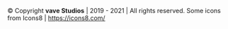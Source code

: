&copy;&#32;&#67;&#111;&#112;&#121;&#114;&#105;&#103;&#104;&#116; **&#118;&#97;&#118;&#101;&#32;&#83;&#116;&#117;&#100;&#105;&#111;&#115;**&#32;&#124;&#32;&#50;&#48;&#49;&#57;&#32;-&#32;&#50;&#48;&#50;&#49;&#32;&#124;&#32;All&#32;rights&#32;reserved&#46;&#32;Some&#32;icons&#32;from&#32;Icons8&#32;&#124;&#32;https://icons8.com/
